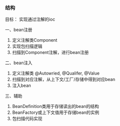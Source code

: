 ### 结构
目标： 实现通过注解的ioc

一、bean注册
1. 定义注解类Component
2. 实现包扫描逻辑
3. 扫描到Component注解，进行bean注册

二、bean注入
1. 定义注解类 @Autowried, @Qualifer, @Value
2. 扫描到对应注解，从上下文/工厂/存储中得到对应bean
3. 注入bean

三、辅助
1. BeanDefinition类用于存储读出的bean的结构
2. BeanFactory或上下文值用于存储bean的实例
3. 包扫描代码实现


